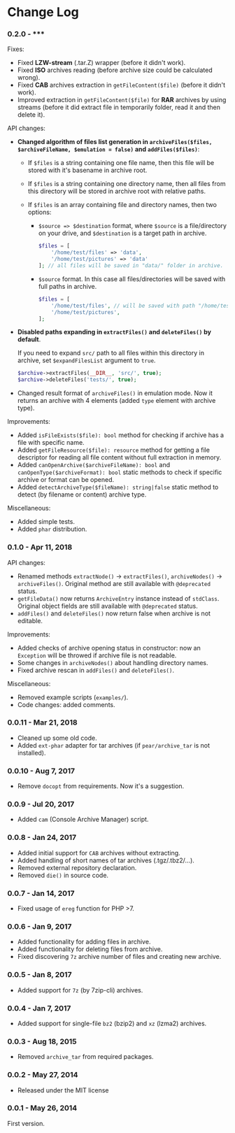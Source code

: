 # Change Log

### 0.2.0 - ***
Fixes:
* Fixed **LZW-stream** (.tar.Z) wrapper (before it didn't work).
* Fixed **ISO** archives reading (before archive size could be calculated wrong).
* Fixed **CAB** archives extraction in `getFileContent($file)` (before it didn't work).
* Improved extraction in `getFileContent($file)` for **RAR** archives by using streams (before it did extract file in temporarily folder, read it and then delete it).

API changes:
* **Changed algorithm of files list generation in `archiveFiles($files, $archiveFileName, $emulation = false)` and `addFiles($files)`**:
  - If `$files` is a string containing one file name, then this file will be stored with it's basename in archive root.
  - If `$files` is a string containing one directory name, then all files from this directory will be stored in archive root with relative paths.
  - If `$files` is an array containing file and directory names, then two options:
      
    - `$source => $destination` format, where `$source` is a file/directory on your drive, and `$destination` is a target path in archive.
        ```php
        $files = [
            '/home/test/files' => 'data',
            '/home/test/pictures' => 'data'
        ]; // all files will be saved in "data/" folder in archive.
        ```
    - `$source` format. In this case all files/directories will be saved with full paths in archive.
        ```php
        $files = [
            '/home/test/files', // will be saved with path "/home/test/files" in archive
            '/home/test/pictures',
        ];
        ```
* **Disabled paths expanding in `extractFiles()` and `deleteFiles()` by default**.

    If you need to expand `src/` path to all files within this directory in archive, set `$expandFilesList` argument to `true`.
    ```php
    $archive->extractFiles(__DIR__, 'src/', true);
    $archive->deleteFiles('tests/', true);
    ```
* Changed result format of `archiveFiles()` in emulation mode. Now it returns an archive with 4 elements (added `type` element with archive type).

Improvements:
* Added `isFileExists($file): bool` method for checking if archive has a file with specific name.
* Added `getFileResource($file): resource` method for getting a file descriptor for reading all file content without full extraction in memory.
* Added `canOpenArchive($archiveFileName): bool` and `canOpenType($archiveFormat): bool` static methods to check if specific archive or format can be opened.
* Added `detectArchiveType($fileName): string|false` static method to detect (by filename or content) archive type.

Miscellaneous:
* Added simple tests.
* Added `phar` distribution.

### 0.1.0 - Apr 11, 2018
API changes:
* Renamed methods `extractNode()` → `extractFiles()`, `archiveNodes()` → `archiveFiles()`. Original method are still available with `@deprecated` status.
* `getFileData()` now returns `ArchiveEntry` instance instead of `stdClass`. Original object fields are still available with `@deprecated` status.
* `addFiles()` and `deleteFiles()` now return false when archive is not editable.

Improvements:
* Added checks of archive opening status in constructor: now an `Exception` will be throwed if archive file is not readable.
* Some changes in `archiveNodes()` about handling directory names.
* Fixed archive rescan in `addFiles()` and `deleteFiles()`.

Miscellaneous:
* Removed example scripts (`examples/`).
* Code changes: added comments.

### 0.0.11 - Mar 21, 2018
* Cleaned up some old code. 
* Added `ext-phar` adapter for tar archives (if `pear/archive_tar` is not installed).

### 0.0.10 - Aug 7, 2017
* Remove `docopt` from requirements. Now it's a suggestion.

### 0.0.9 - Jul 20, 2017
* Added `cam` (Console Archive Manager) script.

### 0.0.8 - Jan 24, 2017
* Added initial support for `CAB` archives without extracting. 
* Added handling of short names of tar archives (.tgz/.tbz2/...). 
* Removed external repository declaration. 
* Removed `die()` in source code.

### 0.0.7 - Jan 14, 2017
* Fixed usage of `ereg` function for PHP >7.

### 0.0.6 - Jan 9, 2017	
* Added functionality for adding files in archive. 
* Added functionality for deleting files from archive. 
* Fixed discovering `7z` archive number of files and creating new archive.

### 0.0.5 - Jan 8, 2017	
* Added support for `7z` (by 7zip-cli) archives.

### 0.0.4 - Jan 7, 2017	
* Added support for single-file `bz2` (bzip2) and `xz` (lzma2) archives.

### 0.0.3 - Aug 18, 2015	
* Removed `archive_tar` from required packages.

### 0.0.2 - May 27, 2014
* Released under the MIT license

### 0.0.1 - May 26, 2014
First version.
